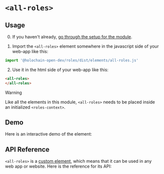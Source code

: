 # `<all-roles>`

## Usage

0. If you haven't already, [go through the setup for the module](/setup).

1. Import the `<all-roles>` element somewhere in the javascript side of your web-app like this:

```js
import '@holochain-open-dev/roles/dist/elements/all-roles.js'
```

2. Use it in the html side of your web-app like this:

```html
<all-roles>
</all-roles>
```

> [!WARNING]
> Like all the elements in this module, `<all-roles>` needs to be placed inside an initialized `<roles-context>`.

## Demo

Here is an interactive demo of the element:

<element-demo>
</element-demo>

<script setup>
import { onMounted } from "vue";
import { ProfilesClient, ProfilesStore } from '@holochain-open-dev/profiles';
import { demoProfiles, ProfilesZomeMock } from '@holochain-open-dev/profiles/dist/mocks.js';
import { decodeHashFromBase64, encodeHashToBase64 } from '@holochain/client';
import { render } from "lit";
import { html, unsafeStatic } from "lit/static-html.js";

import { RolesZomeMock, sampleRoleClaim } from "../../ui/src/mocks.ts";
import { RolesStore } from "../../ui/src/roles-store.ts";
import { RolesClient } from "../../ui/src/roles-client.ts";

onMounted(async () => {
  // Elements need to be imported on the client side, not the SSR side
  // Reference: https://vitepress.dev/guide/ssr-compat#importing-in-mounted-hook
  await import('@api-viewer/docs/lib/api-docs.js');
  await import('@api-viewer/demo/lib/api-demo.js');
  await import('@holochain-open-dev/profiles/dist/elements/profiles-context.js');
  if (!customElements.get('roles-context')) await import('../../ui/src/elements/roles-context.ts');
  if (!customElements.get('all-roles')) await import('../../ui/src/elements/all-roles.ts');

  const profiles = await demoProfiles();

  const profilesMock = new ProfilesZomeMock(
    profiles,
    Array.from(profiles.keys())[0]
  );
  const profilesStore = new ProfilesStore(new ProfilesClient(profilesMock, "roles_test"));

  const mock = new RolesZomeMock();
  const client = new RolesClient(mock, "roles_test");

  const roleClaim = await sampleRoleClaim(client);

  const record = await mock.create_role_claim(roleClaim);

  const store = new RolesStore(client);
  
  render(html`
    <profiles-context .store=${profilesStore}>
      <roles-context .store=${store}>
        <api-demo src="custom-elements.json" only="all-roles" exclude-knobs="store">
          <template data-element="all-roles" data-target="host">
            <all-roles ></all-roles>
          </template>
        </api-demo>
      </roles-context>
    </profiles-context>
  `, document.querySelector('element-demo'))
  })


</script>

## API Reference

`<all-roles>` is a [custom element](https://web.dev/articles/custom-elements-v1), which means that it can be used in any web app or website. Here is the reference for its API:

<api-docs src="custom-elements.json" only="all-roles">
</api-docs>
